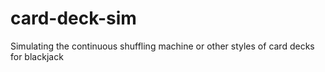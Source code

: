 # card-deck-sim
Simulating the continuous shuffling machine or other styles of card decks for blackjack
